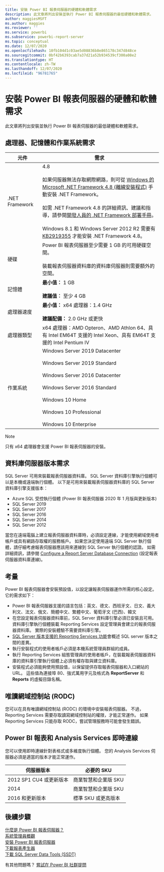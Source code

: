 ```yaml
---
title: 安裝 Power BI 報表伺服器的硬體和軟體需求
description: 此文章將列出安裝並執行 Power BI 報表伺服器的最低硬體和軟體需求。
author: maggiesMSFT
ms.author: maggies
ms.reviewer: ''
ms.service: powerbi
ms.subservice: powerbi-report-server
ms.topic: conceptual
ms.date: 12/07/2020
ms.openlocfilehash: 10fb104d1c03ae5d08836b8e865178c347d848ce
ms.sourcegitcommit: 0bf42b6393cab7a37d21a52b934539cf300a08e2
ms.translationtype: HT
ms.contentlocale: zh-TW
ms.lasthandoff: 12/07/2020
ms.locfileid: "96781765"
---
```

# <a name="hardware-and-software-requirements-for-installing-power-bi-report-server"></a>安裝 Power BI 報表伺服器的硬體和軟體需求

此文章將列出安裝並執行 Power BI 報表伺服器的最低硬體和軟體需求。

## <a name="processor-memory-and-operating-system-requirements"></a>處理器、記憶體和作業系統需求

| 元件 | 需求 |
| --- | --- |
| .NET Framework |4.8<br><br>如果伺服器無法存取網際網路，則可從 [Windows 的 Microsoft .NET Framework 4.8 (離線安裝程式)](https://support.microsoft.com/en-us/help/4503548/) 手動安裝 .NET Framework。<br/><br/> 如需 .NET Framework 4.8 的詳細資訊、建議和指導，請參閱[開發人員的 .NET Framework 部署手冊](/dotnet/framework/deployment/deployment-guide-for-developers)。<br/><br/>Windows 8.1 和 Windows Server 2012 R2 需要有 [KB2919355](https://support.microsoft.com/kb/2919355) 才能安裝 .NET Framework 4.8。 |
| 硬碟 |Power BI 報表伺服器至少需要 1 GB 的可用硬碟空間。<br><br>裝載報表伺服器資料庫的資料庫伺服器則需要額外的空間。 |
| 記憶體 |**最小值：** 1 GB<br/><br/> **建議值︰** 至少 4 GB |
| 處理器速度 |**最小值：** x64 處理器：1.4 GHz<br/><br/> **建議配備：** 2.0 GHz 或更快 |
| 處理器類型 |x64 處理器：AMD Opteron、AMD Athlon 64、具有 Intel EM64T 支援的 Intel Xeon、具有 EM64T 支援的 Intel Pentium IV |
| 作業系統 |Windows Server 2019 Datacenter<br><br>Windows Server 2019 Standard<br><br>Windows Server 2016 Datacenter<br><br>Windows Server 2016 Standard<br><br>Windows 10 Home<br><br>Windows 10 Professional<br><br>Windows 10 Enterprise<br> |

> [!NOTE]
> 只有 x64 處理器會支援 Power BI 報表伺服器的安裝。


## <a name="database-server-version-requirements"></a>資料庫伺服器版本需求

SQL Server 可用來裝載報表伺服器資料庫。 SQL Server 資料庫引擎執行個體可以是本機或遠端執行個體。 以下是可用來裝載報表伺服器資料庫的 SQL Server 資料庫引擎支援版本：

* Azure SQL 受控執行個體 (Power BI 報表伺服器 2020 年 1 月版與更新版本)
* SQL Server 2019
* SQL Server 2017
* SQL Server 2016
* SQL Server 2014
* SQL Server 2012

當您在遠端電腦上建立報表伺服器資料庫時，必須設定連線，才能使用網域使用者帳戶或具有網路存取權的服務帳戶。 如果您決定使用遠端 SQL Server 執行個體，請仔細考慮報表伺服器應該用來連線到 SQL Server 執行個體的認證。 如需詳細資訊，請參閱 [Configure a Report Server Database Connection](/sql/reporting-services/install-windows/configure-a-report-server-database-connection-ssrs-configuration-manager) (設定報表伺服器資料庫連線)。

## <a name="considerations"></a>考量

Power BI 報表伺服器會安裝預設值，以設定讓報表伺服器運作所需的核心設定。 它的需求如下：

* Power BI 報表伺服器支援的語言包括：英文、德文、西班牙文、日文、義大利文、法文、俄文、簡體中文、繁體中文、葡萄牙文 (巴西)、韓文
* 在您設定報表伺服器資料庫前，SQL Server 資料庫引擎必須已安裝且可用。 資料庫引擎執行個體裝載 Reporting Services 設定管理員會建立的報表伺服器資料庫。 實際的安裝體驗不需要資料庫引擎。
* [SQL Server 版本支援的 Reporting Services 功能](/sql/reporting-services/reporting-services-features-supported-by-the-editions-of-sql-server-2016)會概述 SQL server 版本之間的差異。
* 執行安裝程式的使用者帳戶必須是本機系統管理員群組的成員。
* 執行 Reporting Services 組態管理員的使用者帳戶，在裝載報表伺服器資料庫的資料庫引擎執行個體上必須有權存取與建立資料庫。
* 安裝程式必須能夠使用預設值，以保留提供存取報表伺服器和入口網站的 URL。 這些值為連接埠 80、強式萬用字元及格式為 **ReportServer** 和 **Reports** 的虛擬目錄名稱。

## <a name="read-only-domain-controller-rodc"></a>唯讀網域控制站 (RODC)

 您可以在具有唯讀網域控制站 (RODC) 的環境中安裝報表伺服器。 不過，Reporting Services 需要存取讀寫網域控制站的權限，才能正常運作。 如果 Reporting Services 只能存取 RODC，嘗試管理服務時可能會發生錯誤。

## <a name="power-bi-reports-and-analysis-services-live-connections"></a>Power BI 報表和 Analysis Services 即時連線

您可以使用即時連線針對表格式或多維度執行個體。 您的 Analysis Services 伺服器必須是適當的版本才能正常運作。

| **伺服器版本** | **必要的 SKU** |
| --- | --- |
| 2012 SP1 CU4 或更新版本 |商業智慧和企業版 SKU |
| 2014 |商業智慧和企業版 SKU |
| 2016 和更新版本 |標準 SKU 或更高版本 |

## <a name="next-steps"></a>後續步驟

[什麼是 Power BI 報表伺服器？](get-started.md)  
[系統管理員概觀](admin-handbook-overview.md)  
[安裝 Power BI 報表伺服器](install-report-server.md)  
[下載報表產生器](https://www.microsoft.com/download/details.aspx?id=53613)  
[下載 SQL Server Data Tools (SSDT)](/sql/ssdt/download-sql-server-data-tools-ssdt)

有其他問題嗎？ [嘗試在 Power BI 社群提問](https://community.powerbi.com/)

